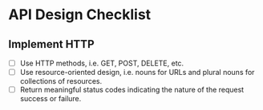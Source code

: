 # API Design Checklist

## Implement HTTP

- [ ] Use HTTP methods, i.e. GET, POST, DELETE, etc.
- [ ] Use resource-oriented design, i.e. nouns for URLs and plural nouns for collections of resources. 
- [ ] Return meaningful status codes indicating the nature of the request success or failure.